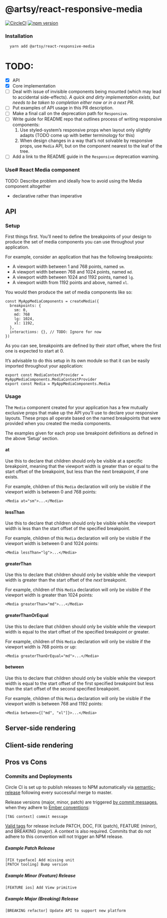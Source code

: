 # @artsy/react-responsive-media

[![CircleCI](https://circleci.com/gh/artsy/responsive.svg?style=shield)](https://circleci.com/gh/artsy/react-responsive-media)
[![npm version](https://badge.fury.io/js/%40artsy%2Fresponsive.svg)](https://www.npmjs.com/package/@artsy/react-responsive-media)

### Installation

```sh
  yarn add @artsy/react-responsive-media
```

# TODO:

- [x] API
- [x] Core implementation
- [ ] Deal with issue of invisible components being mounted (which may lead to accidental side-effects).
      _A quick and dirty implementation exists, but needs to be taken to completion either now or in a next PR._
- [ ] Put examples of API usage in this PR description.
- [ ] Make a final call on the deprecation path for `Responsive`.
- [ ] Write guide for README repo that outlines process of writing responsive components:
  1. Use styled-system’s responsive props when layout only slightly adapts (TODO come up with better terminology for this)
  2. When design changes in a way that’s not solvable by responsive props, use `Media` API, but on the component nearest to the leaf of the tree.
- [ ] Add a link to the README guide in the `Responsive` deprecation warning.

### Use# React Media component

TODO: Describe problem and ideally how to avoid using the Media component altogether

- declarative rather than imperative

## API

### Setup

First things first. You’ll need to define the breakpoints of your design to
produce the set of media components you can use throughout your application.

For example, consider an application that has the following breakpoints:

- A viewport width between 1 and 768 points, named `sm`.
- A viewport width between 768 and 1024 points, named `md`.
- A viewport width between 1024 and 1192 points, named `lg`.
- A viewport width from 1192 points and above, named `xl`.

You would then produce the set of media components like so:

```tsx
const MyAppMediaComponents = createMedia({
  breakpoints: {
    sm: 0,
    md: 768
    lg: 1024,
    xl: 1192,
  },
  interactions: {}, // TODO: Ignore for now
})
```

As you can see, breakpoints are defined by their _start_ offset, where the first
one is expected to start at 0.

It’s advisable to do this setup in its own module so that it can be easily
imported throughout your application:

```tsx
export const MediaContextProvider = MyAppMediaComponents.MediaContextProvider
export const Media = MyAppMediaComponents.Media
```

### Usage

The `Media` component created for your application has a few mutually exclusive
props that make up the API you’ll use to declare your responsive layouts. These
props all operate based on the named breakpoints that were provided when you
created the media components.

The examples given for each prop use breakpoint definitions as defined in the
above ‘Setup’ section.

#### at

Use this to declare that children should only be visible at a specific
breakpoint, meaning that the viewport width is greater than or equal to the
start offset of the breakpoint, but less than the next breakpoint, if one
exists.

For example, children of this `Media` declaration will only be visible if the
viewport width is between 0 and 768 points:

```tsx
<Media at="sm">...</Media>
```

#### lessThan

Use this to declare that children should only be visible while the viewport
width is less than the start offset of the specified breakpoint.

For example, children of this `Media` declaration will only be visible if the
viewport width is between 0 and 1024 points:

```tsx
<Media lessThan="lg">...</Media>
```

#### greaterThan

Use this to declare that children should only be visible while the viewport
width is greater than the start offset of the _next_ breakpoint.

For example, children of this `Media` declaration will only be visible if the
viewport width is greater than 1024 points:

```tsx
<Media greaterThan="md">...</Media>
```

#### greaterThanOrEqual

Use this to declare that children should only be visible while the viewport
width is equal to the start offset of the specified breakpoint _or_ greater.

For example, children of this `Media` declaration will only be visible if the
viewport width is 768 points or up:

```tsx
<Media greaterThanOrEqual="md">...</Media>
```

#### between

Use this to declare that children should only be visible while the viewport
width is equal to the start offset of the first specified breakpoint but less
than the start offset of the second specified breakpoint.

For example, children of this `Media` declaration will only be visible if the
viewport width is between 768 and 1192 points:

```tsx
<Media between={["md", "xl"]}>...</Media>
```

## Server-side rendering

## Client-side rendering

## Pros vs Cons

### Commits and Deployments

Circle CI is set up to publish releases to NPM automatically via [semantic-release](https://github.com/semantic-release/semantic-release) following every successful merge to master.

Release versions (major, minor, patch) are triggered [by commit messages](https://github.com/semantic-release/semantic-release#commit-message-format), when they adhere to [Ember conventions](https://github.com/conventional-changelog/conventional-changelog/blob/master/packages/conventional-changelog-ember/readme.md):

```
[TAG context] commit message
```

[Valid tags](https://github.com/artsy/responsive/blob/master/package.json#L10) for release include PATCH, DOC, FIX (patch), FEATURE (minor), and BREAKING (major). A context is also required. Commits that do not adhere to this convention will not trigger an NPM release.

##### Example Patch Release

```
[FIX typeface] Add missing unit
[PATCH tooling] Bump version
```

##### Example Minor (Feature) Release

```
[FEATURE ios] Add View primitive
```

##### Example Major (Breaking) Release

```
[BREAKING refactor] Update API to support new platform
```
